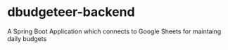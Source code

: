 # dbudgeteer-backend
A Spring Boot Application which connects to Google Sheets for maintaing daily budgets
